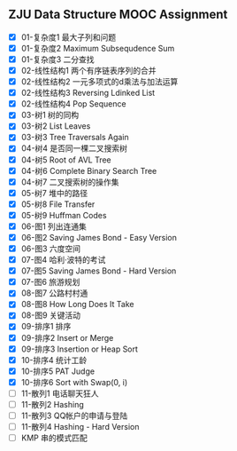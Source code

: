## ZJU Data Structure MOOC Assignment

- [x] 01-复杂度1 最大子列和问题  
- [x] 01-复杂度2 Maximum Subsequdence Sum
- [x] 01-复杂度3 二分查找
- [x] 02-线性结构1 两个有序链表序列的合并
- [x] 02-线性结构2 一元多项式的d乘法与加法运算
- [x] 02-线性结构3 Reversing Ldinked List
- [x] 02-线性结构4 Pop Sequence
- [x] 03-树1 树的同构
- [x] 03-树2 List Leaves
- [x] 03-树3 Tree Traversals Again
- [x] 04-树4 是否同一棵二叉搜索树
- [x] 04-树5 Root of AVL Tree
- [x] 04-树6 Complete Binary Search Tree
- [x] 04-树7 二叉搜索树的操作集
- [x] 05-树7 堆中的路径
- [x] 05-树8 File Transfer
- [x] 05-树9 Huffman Codes
- [x] 06-图1 列出连通集
- [x] 06-图2 Saving James Bond - Easy Version
- [x] 06-图3 六度空间
- [x] 07-图4 哈利·波特的考试
- [x] 07-图5 Saving James Bond - Hard Version
- [x] 07-图6 旅游规划
- [x] 08-图7 公路村村通
- [x] 08-图8 How Long Does It Take
- [x] 08-图9 关键活动
- [x] 09-排序1 排序
- [x] 09-排序2 Insert or Merge
- [x] 09-排序3 Insertion or Heap Sort
- [x] 10-排序4 统计工龄
- [x] 10-排序5 PAT Judge
- [x] 10-排序6 Sort with Swap(0, i)
- [ ] 11-散列1 电话聊天狂人
- [ ] 11-散列2 Hashing
- [ ] 11-散列3 QQ帐户的申请与登陆
- [ ] 11-散列4 Hashing - Hard Version
- [ ] KMP 串的模式匹配